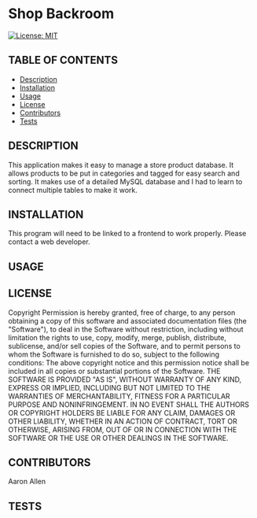 # Shop Backroom
[![License: MIT](https://img.shields.io/badge/License-MIT-yellow.svg)](https://opensource.org/licenses/MIT)

## TABLE OF CONTENTS
- [Description](#description)
- [Installation](#installation)
- [Usage](#usage)
- [License](#license)
- [Contributors](#contributors)
- [Tests](#tests)

## DESCRIPTION
This application makes it easy to manage a store product database. It allows products to be put in categories and tagged for easy search and sorting. It makes use of a detailed MySQL database and I had to learn to connect multiple tables to make it work. 

## INSTALLATION
This program will need to be linked to a frontend to work properly. Please contact a web developer.

## USAGE


## LICENSE
Copyright <YEAR> <COPYRIGHT HOLDER> Permission is hereby granted, free of charge, to any person obtaining a copy of this software and associated documentation files (the "Software"), to deal in the Software without restriction, including without limitation the rights to use, copy, modify, merge, publish, distribute, sublicense, and/or sell copies of the Software, and to permit persons to whom the Software is furnished to do so, subject to the following conditions: The above copyright notice and this permission notice shall be included in all copies or substantial portions of the Software. THE SOFTWARE IS PROVIDED "AS IS", WITHOUT WARRANTY OF ANY KIND, EXPRESS OR IMPLIED, INCLUDING BUT NOT LIMITED TO THE WARRANTIES OF MERCHANTABILITY, FITNESS FOR A PARTICULAR PURPOSE AND NONINFRINGEMENT. IN NO EVENT SHALL THE AUTHORS OR COPYRIGHT HOLDERS BE LIABLE FOR ANY CLAIM, DAMAGES OR OTHER LIABILITY, WHETHER IN AN ACTION OF CONTRACT, TORT OR OTHERWISE, ARISING FROM, OUT OF OR IN CONNECTION WITH THE SOFTWARE OR THE USE OR OTHER DEALINGS IN THE SOFTWARE.

## CONTRIBUTORS
Aaron Allen

## TESTS

